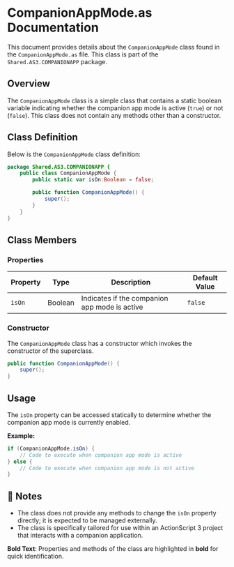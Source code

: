 # CompanionAppMode.as Documentation

This document provides details about the `CompanionAppMode` class found in the `CompanionAppMode.as` file. This class is part of the `Shared.AS3.COMPANIONAPP` package.

## Overview

The `CompanionAppMode` class is a simple class that contains a static boolean variable indicating whether the companion app mode is active (`true`) or not (`false`). This class does not contain any methods other than a constructor.

## Class Definition

Below is the `CompanionAppMode` class definition:

```actionscript
package Shared.AS3.COMPANIONAPP {
    public class CompanionAppMode {
        public static var isOn:Boolean = false;

        public function CompanionAppMode() {
            super();
        }
    }
}
```

## Class Members

### Properties

| Property | Type    | Description                                  | Default Value |
|----------|---------|----------------------------------------------|---------------|
| `isOn`   | Boolean | Indicates if the companion app mode is active | `false`       |

### Constructor

The `CompanionAppMode` class has a constructor which invokes the constructor of the superclass.

```actionscript
public function CompanionAppMode() {
    super();
}
```

## Usage

The `isOn` property can be accessed statically to determine whether the companion app mode is currently enabled.

**Example:**

```actionscript
if (CompanionAppMode.isOn) {
    // Code to execute when companion app mode is active
} else {
    // Code to execute when companion app mode is not active
}
```

## 📝 Notes

- The class does not provide any methods to change the `isOn` property directly; it is expected to be managed externally.
- The class is specifically tailored for use within an ActionScript 3 project that interacts with a companion application.

**Bold Text**: Properties and methods of the class are highlighted in **bold** for quick identification.
